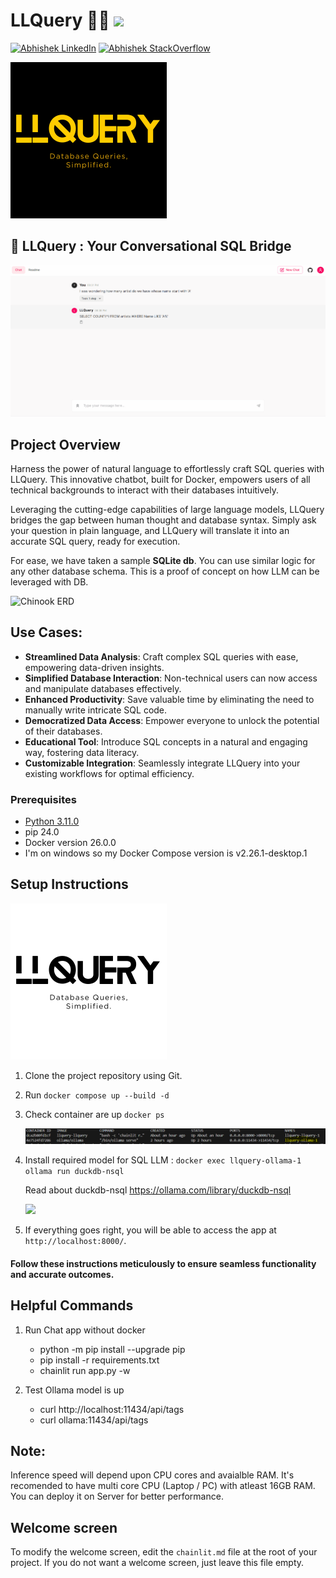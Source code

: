 # LLQuery 🚀🤖  <img src="https://zeevector.com/wp-content/uploads/New-Transparent-Logo-label@zeevector.png" width="50px">

[![Abhishek LinkedIn](https://img.shields.io/badge/Abhishek-LinkedIn-blue.svg?style=for-the-badge)](https://www.linkedin.com/in/abhi5h3k/) [![Abhishek StackOverflow](https://img.shields.io/badge/Abhishek-StackOverflow-orange.svg?style=for-the-badge)](https://stackoverflow.com/users/6870223/abhi?tab=profile)

<img src="LLQueryDark.png" width="250"> 

## 🔐 LLQuery : Your Conversational SQL Bridge

![LLQuery](LLQuery.gif)

## Project Overview

Harness the power of natural language to effortlessly craft SQL queries with LLQuery. This innovative chatbot, built for Docker, empowers users of all technical backgrounds to interact with their databases intuitively.

Leveraging the cutting-edge capabilities of large language models, LLQuery bridges the gap between human thought and database syntax. Simply ask your question in plain language, and LLQuery will translate it into an accurate SQL query, ready for execution.

For ease, we have taken a sample **SQLite db**. You can use similar logic for any other database schema. This is a proof of concept on how LLM can be leveraged with DB.

![Chinook ERD](https://github.com/Abhi5h3k/LLQuery/assets/37928721/791c16df-a705-4b05-a75a-0c7b3dc963ed)

## Use Cases:

- **Streamlined Data Analysis**: Craft complex SQL queries with ease, empowering data-driven insights.
- **Simplified Database Interaction**: Non-technical users can now access and manipulate databases effectively.
- **Enhanced Productivity**: Save valuable time by eliminating the need to manually write intricate SQL code.
- **Democratized Data Access**: Empower everyone to unlock the potential of their databases.
- **Educational Tool**: Introduce SQL concepts in a natural and engaging way, fostering data literacy.
- **Customizable Integration**: Seamlessly integrate LLQuery into your existing workflows for optimal efficiency.

### Prerequisites

- [Python 3.11.0](https://www.python.org/downloads/)
- pip 24.0
- Docker version 26.0.0
- I'm on windows so my Docker Compose version is v2.26.1-desktop.1

## Setup Instructions

<img src="LLQueryWhite.png" width="250">

1. Clone the project repository using Git.
2. Run `docker compose up --build -d`
3. Check container are up `docker ps`

   ![docker ps](docker_ps.png)

4. Install required model for SQL LLM : `docker exec llquery-ollama-1 ollama run duckdb-nsql`

   Read about duckdb-nsql https://ollama.com/library/duckdb-nsql

   <img src="https://github.com/ollama/ollama/assets/3325447/b9217c78-0803-45fe-90cf-00bd76705a37" width="250">

5. If everything goes right, you will be able to access the app at `http://localhost:8000/`.

#### Follow these instructions meticulously to ensure seamless functionality and accurate outcomes.

## Helpful Commands

1. Run Chat app without docker

   - python -m pip install --upgrade pip
   - pip install -r requirements.txt
   - chainlit run app.py -w

2. Test Ollama model is up

   - curl http://localhost:11434/api/tags
   - curl ollama:11434/api/tags

## Note:

Inference speed will depend upon CPU cores and avaialble RAM. It's recomended to have multi core CPU (Laptop / PC) with atleast 16GB RAM. You can deploy it on Server for better performance.

## Welcome screen

To modify the welcome screen, edit the `chainlit.md` file at the root of your project. If you do not want a welcome screen, just leave this file empty.
